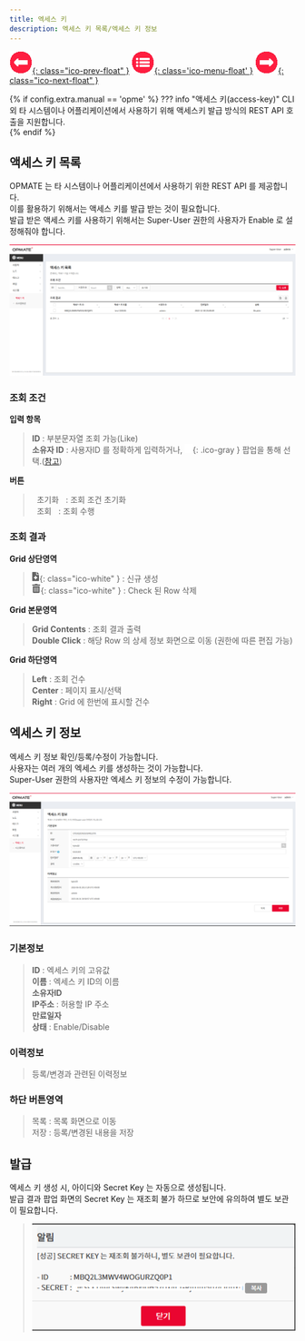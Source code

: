 ```yaml
---
title: 엑세스 키  
description: 엑세스 키 목록/엑세스 키 정보  
---
```


<link rel="stylesheet" type="text/css" href="css/opme.css">

<!-- Defined -->
[accesskey-lst]: img/accesskey-lst.png
[accesskey-dtl]: img/accesskey-dtl.png
[accesskey-new]: img/accesskey-new.png
[ico-search]: img/icon/ico-search.png
[ico-del]: img/icon/ico-del.png
[ico-add]: img/icon/ico-add.png
[popup-user]: PopupUser.md

<!-- Floating Menu -->
[prev]: File.html "파일상세"
[menu]: index.html "목차"
[next]: System.html "시스템속성"
[ico-prev]: img/icon/ico-prev.png
[ico-menu]: img/icon/ico-menu.png
[ico-next]: img/icon/ico-next.png
[![이전][ico-prev]{: class="ico-prev-float" }][prev]
[![목차][ico-menu]{: class='ico-menu-float' }][menu]
[![다음][ico-next]{: class="ico-next-float" }][next]

{% if config.extra.manual == 'opme' %}
??? info "액세스 키(access-key)"
    CLI 외 타 시스템이나 어플리케이션에서 사용하기 위해 액세스키 발급 방식의 REST API 호출을 지원합니다.    
{% endif %}

## 액세스 키 목록

OPMATE 는 타 시스템이나 어플리케이션에서 사용하기 위한 REST API 를 제공합니다.  
이를 활용하기 위해서는 액세스 키를 발급 받는 것이 필요합니다.  
발급 받은 액세스 키를 사용하기 위해서는 Super-User 권한의 사용자가 Enable 로 설정해줘야 합니다.

![엑세스 키 목록][accesskey-lst]

### **조회 조건**
 
**입력 항목**

> **ID** : 부분문자열 조회 가능(Like)   
> **소유자 ID** : 사용자ID 를 정확하게 입력하거나, ![소유자 조회][ico-search]{: .ico-gray } 팝업을 통해 선택.([참고][popup-user])  

**버튼**

> <kbd class="btn-gray">&nbsp;초기화&nbsp;</kbd> : 조회 조건 초기화  
> <kbd class="btn-red">&nbsp;조회&nbsp;</kbd> : 조회 수행  
 
### **조회 결과**

**Grid 상단영역**

> ![추가/등록][ico-add]{: class="ico-white" } : 신규 생성  
> ![삭제][ico-del]{: class="ico-white" } : Check 된 Row 삭제

**Grid 본문영역**

> **Grid Contents** : 조회 결과 출력  
> **Double Click** : 해당 Row 의 상세 정보 화면으로 이동 (권한에 따른 편집 가능)

**Grid 하단영역**

> **Left** : 조회 건수  
> **Center** : 페이지 표시/선택  
> **Right** : Grid 에 한번에 표시할 건수  

## 엑세스 키 정보

엑세스 키 정보 확인/등록/수정이 가능합니다.  
사용자는 여러 개의 엑세스 키를 생성하는 것이 가능합니다.  
Super-User 권한의 사용자만 엑세스 키 정보의 수정이 가능합니다.  

![엑세스 키 정보][accesskey-dtl]
 
### **기본정보**

> **ID** : 엑세스 키의 고유값    
> **이름** : 엑세스 키 ID의 이름  
> **소유자ID**  
> **IP주소** : 허용할 IP 주소    
> **만료일자**  
> **상태** : Enable/Disable

### **이력정보**

> 등록/변경과 관련된 이력정보

### **하단 버튼영역**

> <kbd class="btn-gray">목록</kbd> : 목록 화면으로 이동  
> <kbd class="btn-red">저장</kbd> : 등록/변경된 내용을 저장  

## 발급

엑세스 키 생성 시, 아이디와 Secret Key 는 자동으로 생성됩니다.  
발급 결과 팝업 화면의 Secret Key 는 재조회 불가 하므로 보안에 유의하여 별도 보관이 필요합니다.

> ![발급][accesskey-new]

